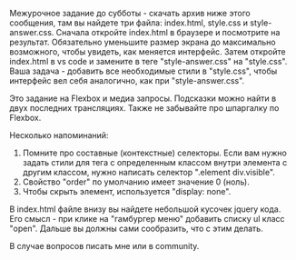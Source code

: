 Межурочное задание до субботы - скачать архив ниже этого сообщения, там вы найдете три файла: index.html, style.css и style-answer.css. Сначала откройте index.html в браузере и посмотрите на результат. Обязательно уменьшите размер экрана до максимально возможного, чтобы увидеть, как меняется интерфейс. Затем откройте index.html в vs code и замените в теге <link> "style-answer.css" на "style.css". Ваша задача - добавить все необходимые стили в "style.css", чтобы интерфейс вел себя аналогично, как при "style-answer.css".

Это задание на Flexbox и медиа запросы. Подсказки можно найти в двух последних трансляциях. Также не забывайте про шпаргалку по Flexbox.

Несколько напоминаний:
1) Помните про составные (контекстные) селекторы. Если вам нужно задать стили для тега с определенным классом внутри элемента с другим классом, нужно написать селектор ".element div.visible".
2) Свойство "order" по умолчанию имеет значение 0 (ноль).
3) Чтобы скрыть элемент, используется "display: none".

В index.html файле внизу вы найдете небольшой кусочек jquery кода. Его смысл - при клике на "гамбургер меню" добавить списку ul класс "open". Дальше вы должны сами сообразить, что с этим делать.

В случае вопросов писать мне или в community.